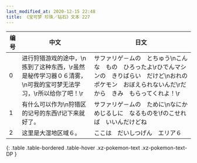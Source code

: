 ```yaml
---
last_modified_at: 2020-12-15 22:48
title: 《宝可梦 珍珠／钻石》文本 227
---
```

| 编号 | 中文 | 日文 |
| ---- | ---- | ---- |
| 0 | 进行狩猎游戏的途中，\n拣到了这种东西，\r虽然是秘传学习器０６清雾，\n可我的宝可梦无法学习，\r所以给你了吧！\r | サファリゲ－ムの　とちゅう\nこんな　もの　ひろったよ\rひでんマシンの　きりばらい　だけど\nおれの　ポケモン　おぼえられないんだ\rだから　きみ　もらってくれよ！\r |
| 1 | 有什么可以作为\n狩猎区的记号的东西\f记下来就好了。 | サファリゲ－ムの　ために\nなにか　めじるしに　なるものを\fのこせれば　いいんだけどね |
| 2 | 这里是大湿地区域６。 | ここは　だいしつげん　エリア６ |
{: .table .table-bordered .table-hover .xz-pokemon-text .xz-pokemon-text-DP }